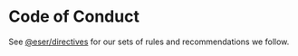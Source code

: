 # Code of Conduct

See [@eser/directives](https://github.com/eser/stack/blob/dev/pkg/%40eser/directives/README.md) for our sets of rules
and recommendations we follow.
